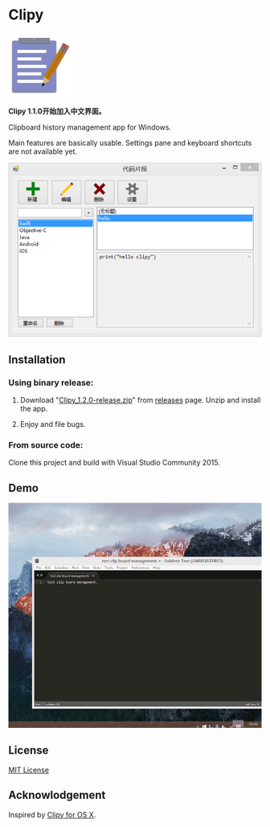 # Clipy

![Icon](icon.png)

**Clipy 1.1.0开始加入中文界面。**

Clipboard history management app for Windows.

Main features are basically usable. Settings pane and keyboard shortcuts are not available yet. 

![Screenshot](screenshot.png)

## Installation

### Using binary release:

1. Download "[Clipy_1.2.0-release.zip](https://github.com/venj/Clipy/releases/download/1.2.0/Clipy_1.2.0-release.zip)" from [releases](https://github.com/venj/Clipy/releases) page. Unzip and install the app.

2. Enjoy and file bugs.

### From source code:

Clone this project and build with Visual Studio Community 2015. 

## Demo

![Demo](demo.gif)

## License

[MIT License](LICENSE)

## Acknowlodgement

Inspired by [Clipy for OS X](https://github.com/Clipy/Clipy). 
